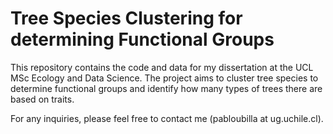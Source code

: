 # Tree Species Clustering for determining Functional Groups

This repository contains the code and data for my dissertation at the UCL MSc Ecology and Data Science. The project aims to cluster tree species to determine functional groups and identify how many types of trees there are based on traits.

For any inquiries, please feel free to contact me (pabloubilla at ug.uchile.cl).


